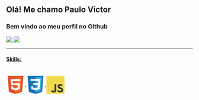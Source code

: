 ## Olá! Me chamo Paulo Victor
### Bem vindo ao meu perfil no Github

<div>
  <a href="https://github.com/paulovsguia">
  <img height="165em" src="https://github-readme-stats.vercel.app/api?username=paulovsguia&show_icons=true&theme=tokyonight&include_all_commits=true&count_private=true"/>
  <img height="165em" src="https://github-readme-stats.vercel.app/api/top-langs/?username=paulovsguia&layout=compact&langs_count=16&theme=tokyonight"/>
</div>

---
    
#### Skills:
<div style="display: inline_block"><br>
  <img align="center" alt="Paulo-HTML" height="50" widht="60" src="https://raw.githubusercontent.com/devicons/devicon/master/icons/html5/html5-original.svg">
  <img align="center" alt="Paulo-CSS" height="50" widht="60" src="https://raw.githubusercontent.com/devicons/devicon/master/icons/css3/css3-original.svg">
  <img align="center" alt="Paulo-Js" height="50" widht="60" src="https://raw.githubusercontent.com/devicons/devicon/master/icons/javascript/javascript-original.svg">
</div>

